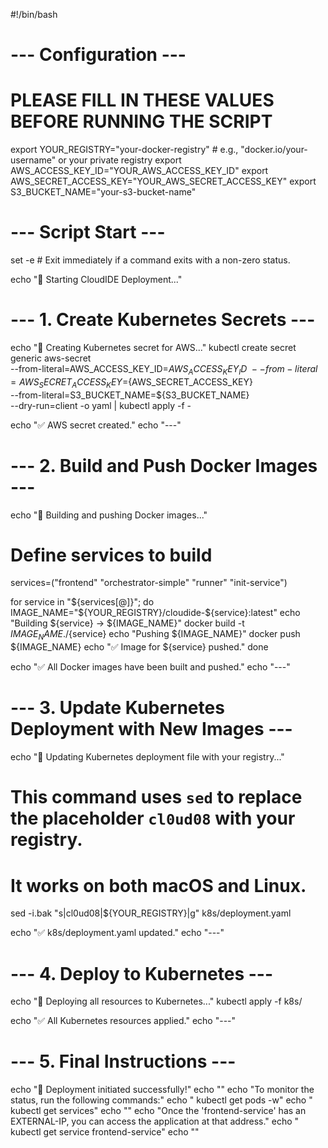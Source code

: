 #!/bin/bash

# --- Configuration ---
# PLEASE FILL IN THESE VALUES BEFORE RUNNING THE SCRIPT
export YOUR_REGISTRY="your-docker-registry" # e.g., "docker.io/your-username" or your private registry
export AWS_ACCESS_KEY_ID="YOUR_AWS_ACCESS_KEY_ID"
export AWS_SECRET_ACCESS_KEY="YOUR_AWS_SECRET_ACCESS_KEY"
export S3_BUCKET_NAME="your-s3-bucket-name"

# --- Script Start ---
set -e # Exit immediately if a command exits with a non-zero status.

echo "🚀 Starting CloudIDE Deployment..."

# --- 1. Create Kubernetes Secrets ---
echo "🔑 Creating Kubernetes secret for AWS..."
kubectl create secret generic aws-secret \
  --from-literal=AWS_ACCESS_KEY_ID=${AWS_ACCESS_KEY_ID} \
  --from-literal=AWS_SECRET_ACCESS_KEY=${AWS_SECRET_ACCESS_KEY} \
  --from-literal=S3_BUCKET_NAME=${S3_BUCKET_NAME} \
  --dry-run=client -o yaml | kubectl apply -f -

echo "✅ AWS secret created."
echo "---"

# --- 2. Build and Push Docker Images ---
echo "🐳 Building and pushing Docker images..."

# Define services to build
services=("frontend" "orchestrator-simple" "runner" "init-service")

for service in "${services[@]}"; do
    IMAGE_NAME="${YOUR_REGISTRY}/cloudide-${service}:latest"
    echo "Building ${service} -> ${IMAGE_NAME}"
    docker build -t ${IMAGE_NAME} ./${service}
    echo "Pushing ${IMAGE_NAME}"
    docker push ${IMAGE_NAME}
    echo "✅ Image for ${service} pushed."
done

echo "✅ All Docker images have been built and pushed."
echo "---"


# --- 3. Update Kubernetes Deployment with New Images ---
echo "📝 Updating Kubernetes deployment file with your registry..."
# This command uses `sed` to replace the placeholder `cl0ud08` with your registry.
# It works on both macOS and Linux.
sed -i.bak "s|cl0ud08|${YOUR_REGISTRY}|g" k8s/deployment.yaml

echo "✅ k8s/deployment.yaml updated."
echo "---"


# --- 4. Deploy to Kubernetes ---
echo "🚢 Deploying all resources to Kubernetes..."
kubectl apply -f k8s/

echo "✅ All Kubernetes resources applied."
echo "---"


# --- 5. Final Instructions ---
echo "🎉 Deployment initiated successfully!"
echo ""
echo "To monitor the status, run the following commands:"
echo "  kubectl get pods -w"
echo "  kubectl get services"
echo ""
echo "Once the 'frontend-service' has an EXTERNAL-IP, you can access the application at that address."
echo "  kubectl get service frontend-service"
echo ""
